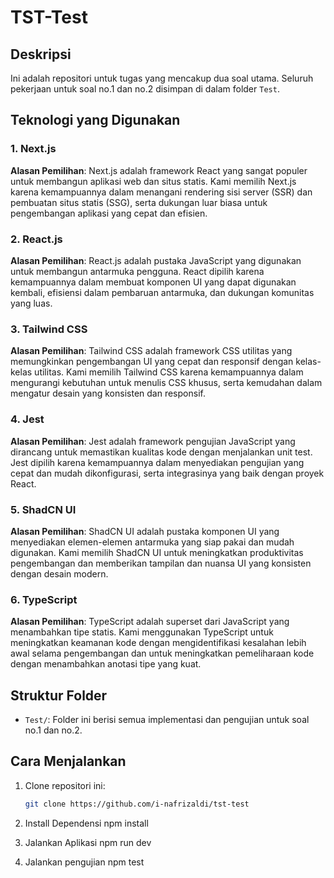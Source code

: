 # TST-Test

## Deskripsi

Ini adalah repositori untuk tugas yang mencakup dua soal utama. Seluruh pekerjaan untuk soal no.1 dan no.2 disimpan di dalam folder `Test`.

## Teknologi yang Digunakan

### 1. Next.js
**Alasan Pemilihan**: Next.js adalah framework React yang sangat populer untuk membangun aplikasi web dan situs statis. Kami memilih Next.js karena kemampuannya dalam menangani rendering sisi server (SSR) dan pembuatan situs statis (SSG), serta dukungan luar biasa untuk pengembangan aplikasi yang cepat dan efisien.

### 2. React.js
**Alasan Pemilihan**: React.js adalah pustaka JavaScript yang digunakan untuk membangun antarmuka pengguna. React dipilih karena kemampuannya dalam membuat komponen UI yang dapat digunakan kembali, efisiensi dalam pembaruan antarmuka, dan dukungan komunitas yang luas.

### 3. Tailwind CSS
**Alasan Pemilihan**: Tailwind CSS adalah framework CSS utilitas yang memungkinkan pengembangan UI yang cepat dan responsif dengan kelas-kelas utilitas. Kami memilih Tailwind CSS karena kemampuannya dalam mengurangi kebutuhan untuk menulis CSS khusus, serta kemudahan dalam mengatur desain yang konsisten dan responsif.

### 4. Jest
**Alasan Pemilihan**: Jest adalah framework pengujian JavaScript yang dirancang untuk memastikan kualitas kode dengan menjalankan unit test. Jest dipilih karena kemampuannya dalam menyediakan pengujian yang cepat dan mudah dikonfigurasi, serta integrasinya yang baik dengan proyek React.

### 5. ShadCN UI
**Alasan Pemilihan**: ShadCN UI adalah pustaka komponen UI yang menyediakan elemen-elemen antarmuka yang siap pakai dan mudah digunakan. Kami memilih ShadCN UI untuk meningkatkan produktivitas pengembangan dan memberikan tampilan dan nuansa UI yang konsisten dengan desain modern.

### 6. TypeScript
**Alasan Pemilihan**: TypeScript adalah superset dari JavaScript yang menambahkan tipe statis. Kami menggunakan TypeScript untuk meningkatkan keamanan kode dengan mengidentifikasi kesalahan lebih awal selama pengembangan dan untuk meningkatkan pemeliharaan kode dengan menambahkan anotasi tipe yang kuat.

## Struktur Folder

- `Test/`: Folder ini berisi semua implementasi dan pengujian untuk soal no.1 dan no.2.

## Cara Menjalankan

1. Clone repositori ini:
   ```bash
   git clone https://github.com/i-nafrizaldi/tst-test

2. Install Dependensi
   npm install

3. Jalankan Aplikasi
   npm run dev

4. Jalankan pengujian
   npm test
